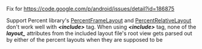 Fix for https://code.google.com/p/android/issues/detail?id=186875

Support Percent library's [PercentFrameLayout](http://developer.android.com/reference/android/support/percent/PercentFrameLayout.html) and [PercentRelativeLayout](http://developer.android.com/reference/android/support/percent/PercentRelativeLayout.html) don't work well with ***\<include\>*** tag. When using ***\<include\>*** tag, none of the ***layout_*** attributes from the included layout file's root view gets parsed out by either of the percent layouts when they are supposed to be